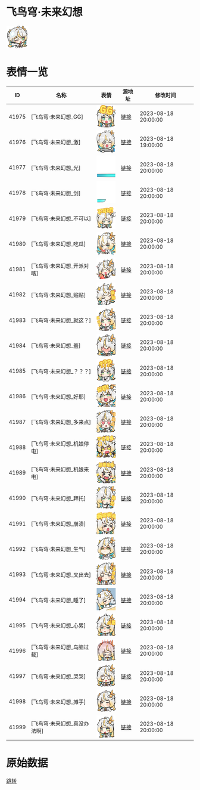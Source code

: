 # 飞鸟穹·未来幻想

<img src="./cover.png" height="60" alt="cover" />

# 表情一览

|ID|名称|表情|源地址|修改时间|
|----|----|----|----|----|
|41975|[飞鸟穹·未来幻想_GG]|<img src="./pic/041975_%5B飞鸟穹·未来幻想_GG%5D.png" height="60" alt="GG"/>|[链接](https://i0.hdslb.com/bfs/garb/7b75aa15a4ff0d69e2e0d822edd4fa2323cd8c80.png)|2023-08-18 20:00:00|
|41976|[飞鸟穹·未来幻想_激]|<img src="./pic/041976_%5B飞鸟穹·未来幻想_激%5D.png" height="60" alt="激"/>|[链接](https://i0.hdslb.com/bfs/garb/2fabb5aaf61d9a499260d7e19dc368df5b8c622a.png)|2023-08-18 19:00:00|
|41977|[飞鸟穹·未来幻想_光]|<img src="./pic/041977_%5B飞鸟穹·未来幻想_光%5D.png" height="60" alt="光"/>|[链接](https://i0.hdslb.com/bfs/garb/87debbd0665358ee88d8caa728b721fa3c79b2ba.png)|2023-08-18 20:00:00|
|41978|[飞鸟穹·未来幻想_剑]|<img src="./pic/041978_%5B飞鸟穹·未来幻想_剑%5D.png" height="60" alt="剑"/>|[链接](https://i0.hdslb.com/bfs/garb/3c1ef8a7d6045a0647ee1f2f2daf60daffdee49a.png)|2023-08-18 20:00:00|
|41979|[飞鸟穹·未来幻想_不可以]|<img src="./pic/041979_%5B飞鸟穹·未来幻想_不可以%5D.png" height="60" alt="不可以"/>|[链接](https://i0.hdslb.com/bfs/garb/dc6ac89b01ff89c5cb9052789f3925bdd65fc688.png)|2023-08-18 20:00:00|
|41980|[飞鸟穹·未来幻想_吃瓜]|<img src="./pic/041980_%5B飞鸟穹·未来幻想_吃瓜%5D.png" height="60" alt="吃瓜"/>|[链接](https://i0.hdslb.com/bfs/garb/159934be8bd69b95007451bcd266059b1972fe64.png)|2023-08-18 20:00:00|
|41981|[飞鸟穹·未来幻想_开派对咯]|<img src="./pic/041981_%5B飞鸟穹·未来幻想_开派对咯%5D.png" height="60" alt="开派对咯"/>|[链接](https://i0.hdslb.com/bfs/garb/3c4f3bc434973858f8bbe1974744c0c256370925.png)|2023-08-18 20:00:00|
|41982|[飞鸟穹·未来幻想_贴贴]|<img src="./pic/041982_%5B飞鸟穹·未来幻想_贴贴%5D.png" height="60" alt="贴贴"/>|[链接](https://i0.hdslb.com/bfs/garb/6b9563daa374725888d16992cb8f4bc426f029d9.png)|2023-08-18 20:00:00|
|41983|[飞鸟穹·未来幻想_就这？]|<img src="./pic/041983_%5B飞鸟穹·未来幻想_就这？%5D.png" height="60" alt="就这？"/>|[链接](https://i0.hdslb.com/bfs/garb/b938ca56ee980aebf0b5bec458ff96acc3693d1c.png)|2023-08-18 20:00:00|
|41984|[飞鸟穹·未来幻想_羞]|<img src="./pic/041984_%5B飞鸟穹·未来幻想_羞%5D.png" height="60" alt="羞"/>|[链接](https://i0.hdslb.com/bfs/garb/22208f47e70a7ca83e0d4a9578d92fb96b2e36c9.png)|2023-08-18 20:00:00|
|41985|[飞鸟穹·未来幻想_？？？]|<img src="./pic/041985_%5B飞鸟穹·未来幻想_？？？%5D.png" height="60" alt="？？？"/>|[链接](https://i0.hdslb.com/bfs/garb/fe78a38b5c502859e15f941f71237b2790e5ab2a.png)|2023-08-18 20:00:00|
|41986|[飞鸟穹·未来幻想_好耶]|<img src="./pic/041986_%5B飞鸟穹·未来幻想_好耶%5D.png" height="60" alt="好耶"/>|[链接](https://i0.hdslb.com/bfs/garb/d9a1a6494820eaf2efee7d117bfe42614f6350ea.png)|2023-08-18 20:00:00|
|41987|[飞鸟穹·未来幻想_多来点]|<img src="./pic/041987_%5B飞鸟穹·未来幻想_多来点%5D.png" height="60" alt="多来点"/>|[链接](https://i0.hdslb.com/bfs/garb/e813430be66c2777c159b431eb30d0b69912707f.png)|2023-08-18 20:00:00|
|41988|[飞鸟穹·未来幻想_机娘停电]|<img src="./pic/041988_%5B飞鸟穹·未来幻想_机娘停电%5D.png" height="60" alt="机娘停电"/>|[链接](https://i0.hdslb.com/bfs/garb/49a6ab17a0ece1f2309561509830c35959a3ab80.png)|2023-08-18 20:00:00|
|41989|[飞鸟穹·未来幻想_机娘来电]|<img src="./pic/041989_%5B飞鸟穹·未来幻想_机娘来电%5D.png" height="60" alt="机娘来电"/>|[链接](https://i0.hdslb.com/bfs/garb/ef4c5e4a433aae0a1ea36623c3e4ed942f3d2785.png)|2023-08-18 20:00:00|
|41990|[飞鸟穹·未来幻想_拜托]|<img src="./pic/041990_%5B飞鸟穹·未来幻想_拜托%5D.png" height="60" alt="拜托"/>|[链接](https://i0.hdslb.com/bfs/garb/f6d05714f13633dfb38394cecb9dfbb9cd0fc0c2.png)|2023-08-18 20:00:00|
|41991|[飞鸟穹·未来幻想_崩溃]|<img src="./pic/041991_%5B飞鸟穹·未来幻想_崩溃%5D.png" height="60" alt="崩溃"/>|[链接](https://i0.hdslb.com/bfs/garb/e8f344f12528e1828f1d3a1627881f9433621b3a.png)|2023-08-18 20:00:00|
|41992|[飞鸟穹·未来幻想_生气]|<img src="./pic/041992_%5B飞鸟穹·未来幻想_生气%5D.png" height="60" alt="生气"/>|[链接](https://i0.hdslb.com/bfs/garb/6d6989e35dc25af8f351bd1603f3451ae2fcf659.png)|2023-08-18 20:00:00|
|41993|[飞鸟穹·未来幻想_叉出去]|<img src="./pic/041993_%5B飞鸟穹·未来幻想_叉出去%5D.png" height="60" alt="叉出去"/>|[链接](https://i0.hdslb.com/bfs/garb/49ef2a93df2d626b225579496a0f096cd4b1f316.png)|2023-08-18 20:00:00|
|41994|[飞鸟穹·未来幻想_睡了]|<img src="./pic/041994_%5B飞鸟穹·未来幻想_睡了%5D.png" height="60" alt="睡了"/>|[链接](https://i0.hdslb.com/bfs/garb/71ee21fc82fefa273b208ea5aec04a0ec9b1c64b.png)|2023-08-18 20:00:00|
|41995|[飞鸟穹·未来幻想_心累]|<img src="./pic/041995_%5B飞鸟穹·未来幻想_心累%5D.png" height="60" alt="心累"/>|[链接](https://i0.hdslb.com/bfs/garb/6b23cc24d8bf1788c506bcf2d9999ee61404b57e.png)|2023-08-18 20:00:00|
|41996|[飞鸟穹·未来幻想_鸟脑过载]|<img src="./pic/041996_%5B飞鸟穹·未来幻想_鸟脑过载%5D.png" height="60" alt="鸟脑过载"/>|[链接](https://i0.hdslb.com/bfs/garb/2b561b0c9e6aa7366fa97489a0697e33ba553489.png)|2023-08-18 20:00:00|
|41997|[飞鸟穹·未来幻想_哭哭]|<img src="./pic/041997_%5B飞鸟穹·未来幻想_哭哭%5D.png" height="60" alt="哭哭"/>|[链接](https://i0.hdslb.com/bfs/garb/9f2e775a890d77949ef1e3996fbf2866d5e0712f.png)|2023-08-18 20:00:00|
|41998|[飞鸟穹·未来幻想_摊手]|<img src="./pic/041998_%5B飞鸟穹·未来幻想_摊手%5D.png" height="60" alt="摊手"/>|[链接](https://i0.hdslb.com/bfs/garb/3333374722f0bdc4659e16e9390ce1862b4656d7.png)|2023-08-18 20:00:00|
|41999|[飞鸟穹·未来幻想_真没办法啊]|<img src="./pic/041999_%5B飞鸟穹·未来幻想_真没办法啊%5D.png" height="60" alt="真没办法啊"/>|[链接](https://i0.hdslb.com/bfs/garb/09a1acb5846db3aec1f931c4e7d182dee337dce2.png)|2023-08-18 20:00:00|

# 原始数据

[跳转](./raw.json)

